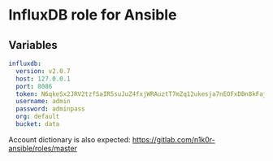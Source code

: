 # InfluxDB role for Ansible

## Variables

```yaml
influxdb:
  version: v2.0.7
  host: 127.0.0.1
  port: 8086
  token: N6qkeSx2JRV2tzfSaIR5suJuZ4fxjWRAuztT7mZq12ukesja7nEOFxDBn8kFajPah9Gth8WHxXk3eqZ8J45oYQ==
  username: admin
  password: adminpass
  org: default
  bucket: data
```

Account dictionary is also expected: https://gitlab.com/n1k0r-ansible/roles/master

